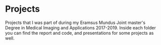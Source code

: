 # Projects
Projects that I was part of during my Eramsus Mundus Joint master's Degree in Medical Imaging and Applications 2017-2019.
Inside each folder you can find the report and code, and presentations for some projects as well.
